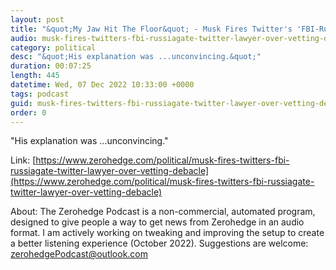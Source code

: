 ```yaml
---
layout: post
title: "&quot;My Jaw Hit The Floor&quot; - Musk Fires Twitter's 'FBI-Russiagate' Lawyer Over Vetting Debacle"
audio: musk-fires-twitters-fbi-russiagate-twitter-lawyer-over-vetting-debacle-0
category: political
desc: "&quot;His explanation was ...unconvincing.&quot;"
duration: 00:07:25
length: 445
datetime: Wed, 07 Dec 2022 10:33:00 +0000
tags: podcast
guid: musk-fires-twitters-fbi-russiagate-twitter-lawyer-over-vetting-debacle-0
order: 0
---
```

&quot;His explanation was ...unconvincing.&quot;

Link: [https://www.zerohedge.com/political/musk-fires-twitters-fbi-russiagate-twitter-lawyer-over-vetting-debacle](https://www.zerohedge.com/political/musk-fires-twitters-fbi-russiagate-twitter-lawyer-over-vetting-debacle)

About: The Zerohedge Podcast is a non-commercial, automated program, designed to give people a way to get news from Zerohedge in an audio format.  I am actively working on tweaking and improving the setup to create a better listening experience (October 2022).  Suggestions are welcome: [zerohedgePodcast@outlook.com](mailto:zerohedgePodcast@outlook.com)
